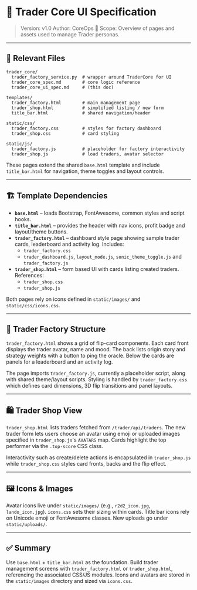 # 🎨 Trader Core UI Specification

> Version: v1.0
> Author: CoreOps 🥷
> Scope: Overview of pages and assets used to manage Trader personas.

---

## 📂 Relevant Files
```
trader_core/
  trader_factory_service.py  # wrapper around TraderCore for UI
  trader_core_spec.md        # core logic reference
  trader_core_ui_spec.md     # (this doc)

templates/
  trader_factory.html        # main management page
  trader_shop.html           # simplified listing / new form
  title_bar.html             # shared navigation/header

static/css/
  trader_factory.css         # styles for factory dashboard
  trader_shop.css            # card styling

static/js/
  trader_factory.js          # placeholder for factory interactivity
  trader_shop.js             # load traders, avatar selector
```

These pages extend the shared `base.html` template and include `title_bar.html` for navigation, theme toggles and layout controls.

---

## 🏗️ Template Dependencies

- **`base.html`** – loads Bootstrap, FontAwesome, common styles and script hooks.
- **`title_bar.html`** – provides the header with nav icons, profit badge and layout/theme buttons.
- **`trader_factory.html`** – dashboard style page showing sample trader cards, leaderboard and activity log. Includes:
  - `trader_factory.css`
  - `trader_dashboard.js`, `layout_mode.js`, `sonic_theme_toggle.js` and `trader_factory.js`
- **`trader_shop.html`** – form based UI with cards listing created traders. References:
  - `trader_shop.css`
  - `trader_shop.js`

Both pages rely on icons defined in `static/images/` and `static/css/icons.css`.

---

## 🌟 Trader Factory Structure

`trader_factory.html` shows a grid of flip-card components. Each card front displays the trader avatar, name and mood. The back lists origin story and strategy weights with a button to ping the oracle. Below the cards are panels for a leaderboard and an activity log.

The page imports `trader_factory.js`, currently a placeholder script, along with shared theme/layout scripts. Styling is handled by `trader_factory.css` which defines card dimensions, 3D flip transitions and panel layouts.

---

## 🛍️ Trader Shop View

`trader_shop.html` lists traders fetched from `/trader/api/traders`. The new trader form lets users choose an avatar using emoji or uploaded images specified in `trader_shop.js`'s `AVATARS` map. Cards highlight the top performer via the `.top-score` CSS class.

Interactivity such as create/delete actions is encapsulated in `trader_shop.js` while `trader_shop.css` styles card fronts, backs and the flip effect.

---

## 🖼️ Icons & Images

Avatar icons live under `static/images/` (e.g., `r2d2_icon.jpg`, `lando_icon.jpg`). `icons.css` sets their sizing within cards. Title bar icons rely on Unicode emoji or FontAwesome classes. New uploads go under `static/uploads/`.

---

## ✅ Summary

Use `base.html` + `title_bar.html` as the foundation. Build trader management screens with `trader_factory.html` or `trader_shop.html`, referencing the associated CSS/JS modules. Icons and avatars are stored in the `static/images` directory and sized via `icons.css`.
